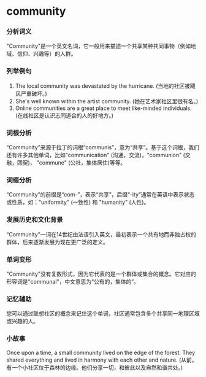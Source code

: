 # community

### 分析词义

  

"Community"是一个英文名词，它一般用来描述一个共享某种共同事物（例如地域、信仰、兴趣等）的人群。

  

### 列举例句

  

1.  The local community was devastated by the hurricane. (当地的社区被飓风严重破坏。)
2.  She's well known within the artist community. (她在艺术家社区里很有名。)
3.  Online communities are a great place to meet like-minded individuals. (在线社区是认识志同道合的人的好地方。)

  

### 词根分析

  

“Community”来源于拉丁的词根“communis”，意为“共享”。基于这个词根，我们还有许多其他单词，比如"communication" (沟通，交流)，"communion" (交融，团契)， "commune" (公社，集体居住)等等。

  

### 词缀分析

  

“Community”的前缀是“com-”，表示“共享”，后缀“-ity”通常在英语中表示状态或性质，如："uniformity" (一致性) 和 "humanity" (人性)。

  

### 发展历史和文化背景

  

“Community”一词在14世纪由法语引入英文，最初表示一个共有地而非独占权的群体，后来逐渐发展为现在更广泛的定义。

  

### 单词变形

  

"Community"没有复数形式，因为它代表的是一个群体或集合的概念。它对应的形容词是"communal"，中文意思为“公有的，集体的”。

  

### 记忆辅助

  

您可以通过联想社区的概念来记住这个单词，社区通常包含多个共享同一地理区域或兴趣的人。

  

### 小故事

  

Once upon a time, a small community lived on the edge of the forest. They shared everything and lived in harmony with each other and nature. (从前，有一个小社区位于森林的边缘。他们分享一切，和彼此以及自然和谐共处。)
